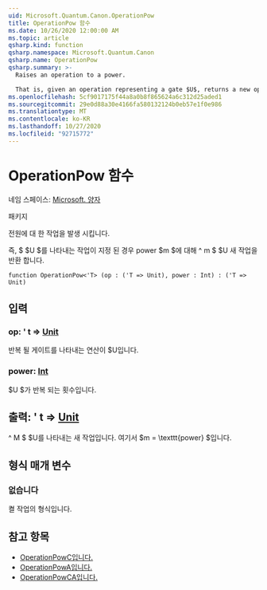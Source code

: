 ```yaml
---
uid: Microsoft.Quantum.Canon.OperationPow
title: OperationPow 함수
ms.date: 10/26/2020 12:00:00 AM
ms.topic: article
qsharp.kind: function
qsharp.namespace: Microsoft.Quantum.Canon
qsharp.name: OperationPow
qsharp.summary: >-
  Raises an operation to a power.

  That is, given an operation representing a gate $U$, returns a new operation $U^m$ for a power $m$.
ms.openlocfilehash: 5cf9017175f44a8a0b8f865624a6c312d25aded1
ms.sourcegitcommit: 29e0d88a30e4166fa580132124b0eb57e1f0e986
ms.translationtype: MT
ms.contentlocale: ko-KR
ms.lasthandoff: 10/27/2020
ms.locfileid: "92715772"
---
```

# <a name="operationpow-function"></a>OperationPow 함수

네임 스페이스: [Microsoft. 양자](xref:Microsoft.Quantum.Canon)

패키지 [](https://nuget.org/packages/)


전원에 대 한 작업을 발생 시킵니다.

즉, $ $U $를 나타내는 작업이 지정 된 경우 power $m $에 대해 ^ m $ $U 새 작업을 반환 합니다.

```qsharp
function OperationPow<'T> (op : ('T => Unit), power : Int) : ('T => Unit)
```


## <a name="input"></a>입력

### <a name="op--t--unit"></a>op: ' t => [Unit](xref:microsoft.quantum.lang-ref.unit) 

반복 될 게이트를 나타내는 연산이 $U입니다.


### <a name="power--int"></a>power: [Int](xref:microsoft.quantum.lang-ref.int)

$U $가 반복 되는 횟수입니다.



## <a name="output--t--unit"></a>출력: ' t => [Unit](xref:microsoft.quantum.lang-ref.unit) 

^ M $ $U를 나타내는 새 작업입니다. 여기서 $m = \texttt{power} $입니다.

## <a name="type-parameters"></a>형식 매개 변수

### <a name="t"></a>없습니다

켤 작업의 형식입니다.

## <a name="see-also"></a>참고 항목

- [OperationPowC입니다.](xref:Microsoft.Quantum.Canon.OperationPowC)
- [OperationPowA입니다.](xref:Microsoft.Quantum.Canon.OperationPowA)
- [OperationPowCA입니다.](xref:Microsoft.Quantum.Canon.OperationPowCA)